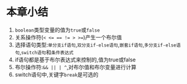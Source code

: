 # 本章小结

1. `boolean`类型变量的值为`true`或`false`
2. 关系操作符(`< <= == != > >=`)产生一个布尔值
3. 选择语句类型:`单分支if语句`,`双分支if-else语句`,`嵌套if语句`,`多分支if-else语句`,`switch语句`和`条件表达式`
4. if语句都是基于布尔表达式来控制的,值为true或false
5. 布尔操作符:`&& || | ^`,对布尔值和布尔变量进行计算
6. switch语句中,关键字`break`是可选的

